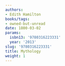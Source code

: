 ```yaml
---
authors:
- Edith Hamilton
books/tags:
- owned-but-unread
date: 1800-03-02
params:
  isbn13: '9780316223331'
  year: '2013'
slug: '9780316223331'
title: Mythology
weight: 1
---
```


<!--more-->
